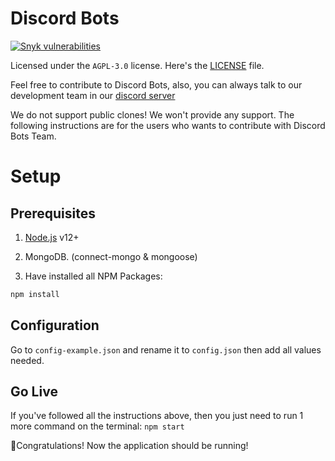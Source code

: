 # Discord Bots
[![Snyk vulnerabilities](https://img.shields.io/snyk/vulnerabilities/github/DiscordBots-lol/website?logo=snyk)](https://snyk.io/test/github/DiscordBots-lol/website)

Licensed under the ``AGPL-3.0`` license. Here's the [LICENSE](https://github.com/DiscordBots-lol/website/blob/main/LICENSE) file.

Feel free to contribute to Discord Bots, also, you can always talk to our development team in our [discord server](https://discord.gg/4dRtABVB8Z)

We do not support public clones! We won't provide any support. The following instructions are for the users who wants to contribute with Discord Bots Team.


# Setup
## Prerequisites
1. [Node.js](https://nodejs.org/) v12+

3. MongoDB. (connect-mongo & mongoose)

4. Have installed all NPM Packages:
```js
npm install
```

## Configuration
Go to `config-example.json` and rename it to `config.json` then add all values needed.

## Go Live
If you've followed all the instructions above, then you just need to run 1 more command on the terminal:
```npm start```

🎉Congratulations! Now the application should be running!
